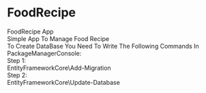 # FoodRecipe
FoodRecipe App
<br>
Simple App To Manage Food Recipe
<br>
To Create DataBase You Need To Write The Following Commands In PackageManagerConsole:
<br>
Step 1:
<br>
EntityFrameworkCore\Add-Migration
<br>
Step 2:
<br>
EntityFrameworkCore\Update-Database

